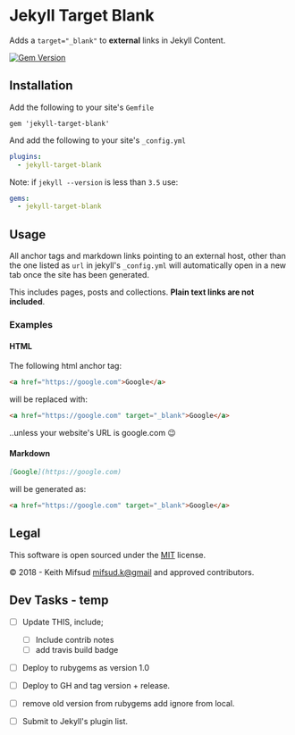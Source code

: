 # Jekyll Target Blank

Adds a `target="_blank"` to __external__ links in Jekyll Content.

[![Gem Version](https://badge.fury.io/rb/jekyll-target-blank.svg)](https://badge.fury.io/rb/jekyll-target-blank)

## Installation

Add the following to your site's `Gemfile`

```
gem 'jekyll-target-blank'
```

And add the following to your site's `_config.yml`

```yml
plugins:
  - jekyll-target-blank
```

Note: if `jekyll --version` is less than `3.5` use:

```yml
gems:
  - jekyll-target-blank
```

## Usage

All anchor tags and markdown links pointing to an external host, other than the one listed as `url` in jekyll's `_config.yml` will automatically open in a new tab once the site has been generated.

This includes pages, posts and collections. __Plain text links are not included__.

### Examples

#### HTML

The following html anchor tag:

```html
<a href="https://google.com">Google</a>
```

will be replaced with:

```html
<a href="https://google.com" target="_blank">Google</a>
```

..unless your website's URL is google.com 😉

#### Markdown

```markdown
[Google](https://google.com)
```

will be generated as:

```html
<a href="https://google.com" target="_blank">Google</a>
```
 
## Legal

This software is open sourced under the [MIT](LICENSE.md) license.

&copy; 2018 - Keith Mifsud <mifsud.k@gmail> and approved contributors.

## Dev Tasks - temp

- [ ] Update THIS, include;
    - [ ] Include contrib notes
    - [ ] add travis build badge

- [ ] Deploy to rubygems as version 1.0
- [ ] Deploy to GH and tag version + release.
    
- [ ] remove old version from rubygems add ignore from local.

- [ ] Submit to Jekyll's plugin list.
